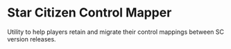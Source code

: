 # Star Citizen Control Mapper

Utility to help players retain and migrate their control mappings between SC version releases.